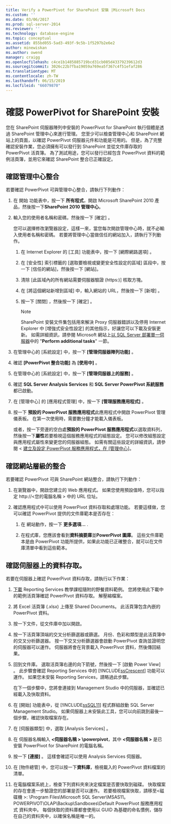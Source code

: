 ```yaml
---
title: Verify a PowerPivot for SharePoint 安裝 |Microsoft Docs
ms.custom: ''
ms.date: 03/06/2017
ms.prod: sql-server-2014
ms.reviewer: ''
ms.technology: database-engine
ms.topic: conceptual
ms.assetid: 855bd055-5ad3-493f-9c5b-1f5297b2e6e2
author: minewiskan
ms.author: owend
manager: craigg
ms.openlocfilehash: c4ce1b1485885719bcd31cb085d43379239612d3
ms.sourcegitcommit: 3026c22b7fba19059a769ea5f367c4f51efaf286
ms.translationtype: MT
ms.contentlocale: zh-TW
ms.lasthandoff: 06/15/2019
ms.locfileid: "66079870"
---
```

# <a name="verify-a-powerpivot-for-sharepoint-installation"></a>確認 PowerPivot for SharePoint 安裝
  您在 SharePoint 伺服器陣列中安裝的 PowerPivot for SharePoint 執行個體是透過 SharePoint 管理中心來進行管理。 您至少可以檢查管理中心和 SharePoint 網站上的頁面，以確認 PowerPivot 伺服器元件和功能是可用的。 但是，為了完整確認安裝作業，您必須擁有可以發行到 SharePoint 並從文件庫存取的 PowerPivot 活頁簿。 為了測試用途，您可以發行已經包含 PowerPivot 資料的範例活頁簿，並用它來確認 SharePoint 整合已正確設定。  
  
##  <a name="verifyinstall"></a> 確認管理中心整合  
 若要確認 PowerPivot 可與管理中心整合，請執行下列動作：  
  
1.  在 開始 功能表中，按一下 **所有程式**，開啟 Microsoft SharePoint 2010 產品，然後按一下**SharePoint 2010 管理中心**。  
  
2.  輸入您的使用者名稱和密碼，然後按一下 [確定]  。  
  
     您可以選擇修改瀏覽器設定，這樣一來，當您每次開啟管理中心時，就不必輸入使用者名稱和密碼。 若要將管理中心當做信任的網站加入，請執行下列動作。  
  
    1.  在 Internet Explorer 的 [工具] 功能表中，按一下 [網際網路選項]  。  
  
    2.  在 [安全性] 索引標籤的 [選取要檢視或變更安全性設定的區域]  區段中，按一下 [信任的網站]，然後按一下 [網站]。  
  
    3.  清除 [此區域內的所有網站需要伺服器驗證 (https:)]  核取方塊。  
  
    4.  在 [將這個網站新增到區域]  中，輸入網站的 URL，然後按一下 [新增]  。  
  
    5.  按一下 [關閉]  ，然後按一下 [確定]  。  
  
        > [!NOTE]  
        >  SharePoint 安裝文件集包括用來解決 Proxy 伺服器錯誤以及停用 Internet Explorer 中 [增強式安全性設定] 的其他指示，好讓您可以下載及安裝更新。 如需詳細資訊，請參閱 Microsoft 網站上[以 SQL Server 部署單一伺服器](https://go.microsoft.com/fwlink/?LinkId=177754)中的 "**Perform additional tasks**" 一節。  
  
3.  在管理中心的 [系統設定] 中，按一下 **[管理伺服器陣列功能]** 。  
  
4.  確認 **[PowerPivot 整合功能]** 為 **[使用中]** 。  
  
5.  在管理中心的 [系統設定] 中，按一下 **[管理伺服器上的服務]** 。  
  
6.  確認 **SQL Server Analysis Services** 和 **SQL Server PowerPivot 系統服務** 都已啟動。  
  
7.  在 [管理中心] 的 [應用程式管理] 中，按一下 **[管理服務應用程式]** 。  
  
8.  按一下 **預設的 PowerPivot 服務應用程式**此應用程式中開啟 PowerPivot 管理儀表板。 在第一次使用時，需要數分鐘才能載入儀表板。  
  
     或者，按一下旁邊的空白處**預設的 PowerPivot 服務應用程式**以選取資料列，然後按一下**屬性**若要檢視這個服務應用程式的組態設定。 您可以修改組態設定與應用程式屬性來變更您的伺服器組態。 如需有關這些設定的詳細資訊，請參閱 <<c0> [ 建立及設定 PowerPivot 服務應用程式，在 [管理中心]](../../power-pivot-sharepoint/create-and-configure-power-pivot-service-application-in-ca.md)。  
  
## <a name="verify-integration-at-the-site-level"></a>確認網站層級的整合  
 若要確認 PowerPivot 可與 SharePoint 網站整合，請執行下列動作：  
  
1.  在瀏覽器中，開啟您建立的 Web 應用程式。 如果您使用預設值時，您可以指定 http://\<您的電腦名稱 > 中的 URL 位址。  
  
2.  確認應用程式中可以使用 PowerPivot 資料存取和處理功能。 若要這樣做，您可以確認 PowerPivot 提供的文件庫範本是否存在：  
  
    1.  在 網站動作，按一下 **更多選項...** .  
  
    2.  在程式庫，您應該會看到**資料摘要庫**並**PowerPivot 圖庫**。 這些文件庫範本是由 PowerPivot 功能所提供，如果此功能已正確整合，就可以在文件庫清單中看到這些範本。  
  
## <a name="verify-data-access-on-the-server"></a>確認伺服器上的資料存取。  
 若要在伺服器上確認 PowerPivot 資料存取，請執行以下作業：  
  
1.  [下載](https://go.microsoft.com/fwlink/?LinkID=219108) Reporting Services 教學課程隨附的野餐資料範例。 您將使用此下載中的範例活頁簿確認 PowerPivot 資料存取。 解壓縮檔案。  
  
2.  將 Excel 活頁簿 (.xlsx) 上傳至 Shared Documents。 此活頁簿包含內嵌的 PowerPivot 資料。  
  
3.  按一下文件，從文件庫中加以開啟。  
  
4.  按一下活頁簿頂端的交叉分析篩選器或篩選。 月份、色彩和類型是此活頁簿中的交叉分析篩選器。 按一下交叉分析篩選器會啟動 PowerPivot 查詢並證明您的伺服器可以運作。 伺服器將會在背景載入 PowerPivot 資料，然後傳回結果。  
  
5.  回到文件庫。 選取活頁簿右邊的向下箭號，然後按一下 [啟動 Power View]  。 此步驟會確認 Reporting Services 中的 [!INCLUDE[ssCrescent](../../../includes/sscrescent-md.md)] 功能可以運作。 如果您未安裝 Reporting Services，請略過此步驟。  
  
     在下一個步驟中，您將會連接到 Management Studio 中的伺服器，並確認已經載入及快取資料。  
  
6.  在 [開始] 功能表中，從 [!INCLUDE[ssSQL11](../../../includes/sssql11-md.md)] 程式群組啟動 SQL Server Management Studio。 如果伺服器上未安裝此工具，您可以向前跳到最後一個步驟，確認快取檔案存在。  
  
7.  在 [伺服器類型] 中，選取 [Analysis Services]  。  
  
8.  在 伺服器名稱輸入 **\<伺服器名稱 > \powerpivot**，其中 **\<伺服器名稱 >** 是已安裝 PowerPivot for SharePoint 的電腦名稱。  
  
9. 按一下 **[連接]** 。 這樣會確認可以使用 Analysis Services 伺服器。  
  
10. 在 [物件總管] 中，您可以按一下**資料庫**，檢視載入的 PowerPivot 資料檔案的清單。  
  
11. 在電腦檔案系統上，檢查下列資料夾來決定檔案是否要快取到磁碟。 快取檔案的存在會進一步驗證您的部署是否可以運作。 若要檢視檔案快取，請移至\<磁碟機 >: \Program Files\Microsoft SQL Server\MSAS11。POWERPIVOT\OLAP\Backup\Sandboxes\Default PowerPivot 服務應用程式 資料夾中。 每個快取的資料庫都會使用以 GUID 為基礎的命名慣例，儲存在自己的資料夾中，以確保名稱是唯一的。  
  
  
